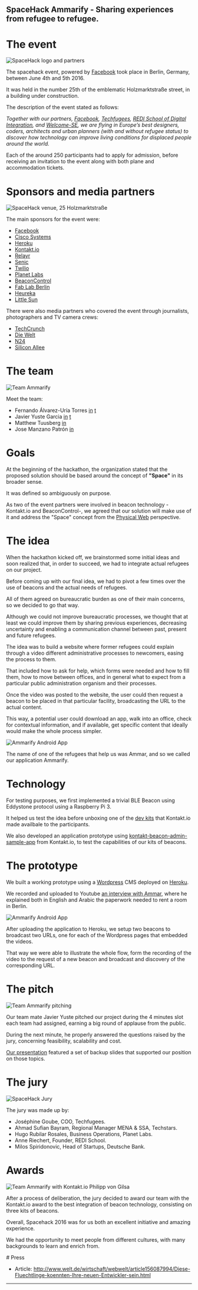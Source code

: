 SpaceHack Ammarify - Sharing experiences from refugee to refugee.
------

# The event

![SpaceHack logo and partners](https://raw.githubusercontent.com/fauria/spacehack-ammarify/master/pictures/the_event.jpg)

The spacehack event, powered by [Facebook](https://www.facebook.com) took place in Berlin, Germany, between June 4th and 5th 2016. 

It was held in the number 25th of the emblematic Holzmarktstraße street, in a building under construction.

The description of the event stated as follows:

*Together with our partners, [Facebook](https://www.facebook.com), [Techfugees](https://techfugees.com/), [REDI School of Digital Integration](http://www.redi-school.org/), and [Welcome-SE](http://welcomestartup.eu/), we are flying in Europe’s best designers, coders, architects and urban planners (with and without refugee status) to discover how technology can improve living conditions for displaced people around the world.*

Each of the around 250 participants had to apply for admission, before receiving an invitation to the event along with both plane and accommodation tickets.


# Sponsors and media partners

![SpaceHack venue, 25 Holzmarktstraße](https://raw.githubusercontent.com/fauria/spacehack-ammarify/master/pictures/the_venue.jpg)

The main sponsors for the event were:

* [Facebook](https://www.facebook.com)
* [Cisco Systems](http://cisco.com/)
* [Heroku](http://www.heroku.com/)
* [Kontakt.io](http://www.kontakt.io/)
* [Relayr](http://www.relayr.io/)
* [Senic](http://www.senic.com/)
* [Twilio](http://twilio.org/)
* [Planet Labs](http://www.planet.com/)
* [BeaconControl](https://beaconcontrol.io/)
* [Fab Lab Berlin](http://fablab.berlin/)
* [Heureka](http://heureka-conference.com/)
* [Little Sun](http://littlesun.com/)

There were also media partners who covered the event through journalists, photographers and TV camera crews:

* [TechCrunch]()
* [Die Welt](http://www.welt.de/)
* [N24](http://www.n24.de)
* [Silicon Allee](http://www.siliconallee.com/)

# The team

![Team Ammarify](https://raw.githubusercontent.com/fauria/spacehack-ammarify/master/pictures/the_team.jpg)

Meet the team:

* Fernando Álvarez-Uría Torres [in](https://linkedin.com/in/fauria) [t](https://twitter.com/fauria)
* Javier Yuste Garcia [in](https://linkedin.com/in/javieryustegarcia) [t](https://twitter.com/javi21s)
* Matthew Tuusberg [in](https://linkedin.com/in/tuusberg)
* Jose Manzano Patrón [in](https://linkedin.com/in/josepedromanzanopatron)

# Goals

At the beginning of the hackathon, the organization stated that the proposed solution should be based around the concept of **"Space"** in its broader sense. 

It was defined so ambiguously on purpose.

As two of the event partners were involved in beacon technology -Kontakt.io and BeaconControl-, we agreed that our solution will make use of it and address the "Space" concept from the [Physical Web](https://google.github.io/physical-web/) perspective.

# The idea

When the hackathon kicked off, we brainstormed some initial ideas and soon realized that, in order to succeed, we had to integrate actual refugees on our project.

Before coming up with our final idea, we had to pivot a few times over the use of beacons and the actual needs of refugees. 

All of them agreed on bureaucratic burden as one of their main concerns, so we decided to go that way.

Although we could not improve bureaucratic processes, we thought that at least we could improve them by sharing previous experiences, decreasing uncertainty and enabling a communication channel between past, present and future refugees.

The idea was to build a website where former refugees could explain through a video different administrative processes to newcomers, easing the process to them.

That included how to ask for help, which forms were needed and how to fill them, how to move between offices, and in general what to expect from a particular public administration organism and their processes.

Once the video was posted to the website, the user could then request a beacon to be placed in that particular facility, broadcasting the URL to the actual content.

This way, a potential user could download an app, walk into an office, check for contextual information, and if available, get specific content that ideally would make the whole process simpler.

![Ammarify Android App](https://raw.githubusercontent.com/fauria/spacehack-ammarify/master/pictures/gifs/screencast-app.gif)

The name of one of the refugees that help us was Ammar, and so we called our application Ammarify.

# Technology

For testing purposes, we first implemented a trivial BLE Beacon using Eddystone protocol using a Raspberry Pi 3.

It helped us test the idea before unboxing one of the [dev kits](http://developers.kontakt.io/) that Kontakt.io made availbale to the participants.

We also developed an application prototype using [kontakt-beacon-admin-sample-app](https://github.com/kontaktio/kontakt-beacon-admin-sample-app) from Kontakt.io, to test the capabilities of our kits of beacons.

# The prototype

We built a working prototype using a [Wordpress](https://wordpress.org) CMS deployed on [Heroku](https://www.heroku.com/).

We recorded and uploaded to Youtube [an interview with Ammar](https://www.youtube.com/watch?v=L06TTC51yLU), where he explained both in English and Arabic the paperwork needed to rent a room in Berlin.

![Ammarify Android App](https://raw.githubusercontent.com/fauria/spacehack-ammarify/master/pictures/gifs/screencast-web.gif)

After uploading the application to Heroku, we setup two beacons to broadcast two URLs, one for each of the Wordpress pages that embedded the videos.

That way we were able to illustrate the whole flow, form the recording of the video to the request of a new beacon and broadcast and discovery of the corresponding URL.

# The pitch

![Team Ammarify pitching](https://raw.githubusercontent.com/fauria/spacehack-ammarify/master/pictures/the_pitch.jpg)

Our team mate Javier Yuste pitched our project during the 4 minutes slot each team had assigned, earning a big round of applause from the public.

During the next minute, he properly answered the questions raised by the jury, concerning feasibility, scalability and cost.

[Our presentation](https://github.com/fauria/spacehack-ammarify/blob/master/SpaceHack%202016%20-%20Team%20Ammarify.pptx) featured a set of backup slides that supported our position on those topics.

# The jury

![SpaceHack Jury](https://raw.githubusercontent.com/fauria/spacehack-ammarify/master/pictures/the_jury.jpg)

The jury was made up by:

* Joséphine Goube, COO, Techfugees.
* Ahmad Sufian Bayram, Regional Manager MENA & SSA, Techstars.
* Hugo Rubilar Rosales, Business Operations, Planet Labs.
* Anne Riechert, Founder, REDI School.
* Milos Spiridonovic, Head of Startups, Deutsche Bank.

# Awards

![Team Ammarify with Kontakt.io Philipp von Gilsa](https://raw.githubusercontent.com/fauria/spacehack-ammarify/master/pictures/the_award.jpg)

After a process of deliberation, the jury decided to award our team with the Kontakt.io award to the best integration of beacon technology, consisting on three kits of beacons.

Overall, Spacehack 2016 was for us both an excellent initiative and amazing experience. 

We had the opportunity to meet people from different cultures, with many backgrounds to learn and enrich from.

# Press

* Article: http://www.welt.de/wirtschaft/webwelt/article156087994/Diese-Fluechtlinge-koennten-Ihre-neuen-Entwickler-sein.html

---